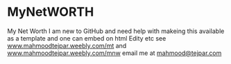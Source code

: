 # MyNetWORTH
My Net Worth
I am new to GitHub and need help with makeing this available as a template and one can embed on html 
Edity etc   see  www.mahmoodtejpar.weebly.com/mt   and  www.mahmoodtejpar.weebly.com/mnw
email me at mahmood@tejpar.com
